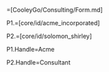 =[CooleyGo/Consulting/Form.md]

P1.=[core/id/acme_incorporated]

P2.=[core/id/solomon_shirley]

P1.Handle=Acme

P2.Handle=Consultant